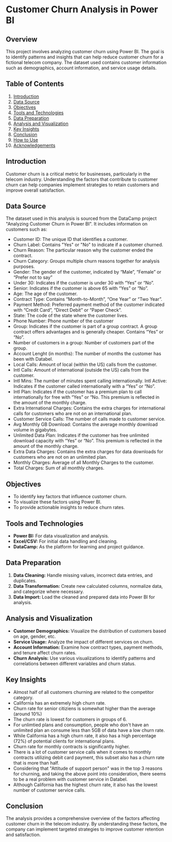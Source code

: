 # Customer Churn Analysis in Power BI

## Overview

This project involves analyzing customer churn using Power BI. The goal is to identify patterns and insights that can help reduce customer churn for a fictional telecom company. The dataset used contains customer information such as demographics, account information, and service usage details.

## Table of Contents
1. [Introduction](#introduction)
2. [Data Source](#data-source)
3. [Objectives](#objectives)
4. [Tools and Technologies](#tools-and-technologies)
5. [Data Preparation](#data-preparation)
6. [Analysis and Visualization](#analysis-and-visualization)
7. [Key Insights](#key-insights)
8. [Conclusion](#conclusion)
9. [How to Use](#how-to-use)
10. [Acknowledgements](#acknowledgements)

## Introduction
Customer churn is a critical metric for businesses, particularly in the telecom industry. Understanding the factors that contribute to customer churn can help companies implement strategies to retain customers and improve overall satisfaction.

## Data Source
The dataset used in this analysis is sourced from the DataCamp project "Analyzing Customer Churn in Power BI". It includes information on customers such as:
- Customer ID: The unique ID that identifies a customer.
- Churn Label: Contains "Yes" or "No" to indicate if a customer churned.
- Churn Reason: The particular reason why the customer ended the contract.
- Churn Category: Groups multiple churn reasons together for analysis purposes.
- Gender:  The gender of the customer, indicated by “Male”, “Female” or “Prefer not to say”
- Under 30: Indicates if the customer is under 30 with “Yes” or “No”.
- Senior: Indicates if the customer is above 65 with “Yes” or “No”.
- Age: The age of the customer.
- Contract Type: Contains “Month-to-Month”, “One Year” or “Two Year”.
- Payment Method: Preferred payment method of the customer indicated with “Credit Card”, “Direct Debit” or “Paper Check”.
- State: The code of the state where the customer lives.
- Phone Number: Phone number of the customer
- Group:  Indicates if the customer is part of a group contract. A group contract offers advantages and is generally cheaper. Contains “Yes” or “No”.
- Number of customers in a group:  Number of customers part of the group.
- Account Lenght (in months): The number of months the customer has been with Databel.
- Local Calls:  Amount of local (within the US) calls from the customer.
- Intl Calls: Amount of international (outside the US) calls from the customer.
- Intl Mins: The number of minutes spent calling internationally. Intl Active: Indicates if the customer called internationally with a “Yes” or “No”.
- Intl Plan: Indicates if the customer has a premium plan to call internationally for free with “Yes” or “No. This premium is reflected in the amount of the monthly charge.
- Extra International Charges: Contains the extra charges for international calls for customers who are not on an international plan.
- Customer Service Calls: The number of calls made to customer service.
- Avg Monthly GB Download: Contains the average monthly download volume in gigabytes.
- Unlimited Data Plan: Indicates if the customer has free unlimited download capacity with “Yes” or “No”. This premium is reflected in the amount of the monthly charge.
- Extra Data Charges: Contains the extra charges for data downloads for customers who are not on an unlimited plan.
- Monthly Charges: Average of all Monthly Charges to the customer.
- Total Charges: Sum of all monthly charges.

## Objectives
- To identify key factors that influence customer churn.
- To visualize these factors using Power BI.
- To provide actionable insights to reduce churn rates.

## Tools and Technologies
- **Power BI:** For data visualization and analysis.
- **Excel/CSV:** For initial data handling and cleaning.
- **DataCamp:** As the platform for learning and project guidance.

## Data Preparation
1. **Data Cleaning:** Handle missing values, incorrect data entries, and duplicates.
2. **Data Transformation:** Create new calculated columns, normalize data, and categorize where necessary.
3. **Data Import:** Load the cleaned and prepared data into Power BI for analysis.

## Analysis and Visualization
- **Customer Demographics:** Visualize the distribution of customers based on age, gender, etc.
- **Service Usage:** Analyze the impact of different services on churn.
- **Account Information:** Examine how contract types, payment methods, and tenure affect churn rates.
- **Churn Analysis:** Use various visualizations to identify patterns and correlations between different variables and churn status.

## Key Insights
- Almost half of all customers churning are related to the competitor category.
- California has an extremely high churn rate.
- Churn rate for senior citiziens is somewhat higher than the average (around 10%)
- The churn rate is lowest for customers in groups of 6.
- For unlimtied plans and consumption, people who don't have an unlimited plan an consume less than 5GB of data have a low churn rate.
- While California has a high churn rate, it also has a high percentage (72%) of potential clients for international plans.
- Churn rate for monthly contracts is significantly higher.
- There is a lot of customer service calls when it comes to monthly contracts utilizing debit card payment, this subset also has a churn rate that is more than half.
- Considering that "Attitude of support person" was in the top 3 reasons for churning, and taking the above point into consideration, there seems to be a real problem with customer service in Databel.
- Although California has the highest churn rate, it also has the lowest number of customer service calls.

## Conclusion
The analysis provides a comprehensive overview of the factors affecting customer churn in the telecom industry. By understanding these factors, the company can implement targeted strategies to improve customer retention and satisfaction.


